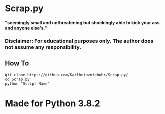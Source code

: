 # Scrap.py
#### "seemingly small and unthreatening but shockingly able to kick your ass and anyone else's."

### Disclaimer: For educational purposes only. The author does not assume any responsibility.

## How To
```
git clone https://github.com/Karlheinzniebuhr/Scrap.py/
cd Scrap.py  
python "Script Name"  
```
# Made for Python 3.8.2
